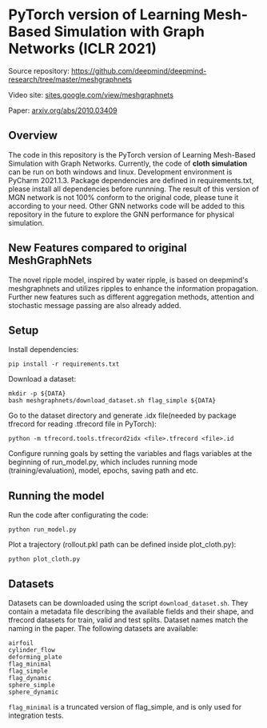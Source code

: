 # PyTorch version of Learning Mesh-Based Simulation with Graph Networks (ICLR 2021)

Source repository: https://github.com/deepmind/deepmind-research/tree/master/meshgraphnets

Video site: [sites.google.com/view/meshgraphnets](https://sites.google.com/view/meshgraphnets)

Paper: [arxiv.org/abs/2010.03409](https://arxiv.org/abs/2010.03409)

## Overview

The code in this repository is the PyTorch version of Learning Mesh-Based Simulation with Graph Networks. Currently, the code of **cloth simulation** can be
run on both windows and linux. Development environment is PyCharm 2021.1.3. Package dependencies are defined
in requirements.txt, please install all dependencies before runnning. The result of this version of MGN network is not 100% conform to the original code, please tune it according to your need. Other GNN networks code will be added to this repository in the future to explore the GNN performance for physical simulation.

## New Features compared to original MeshGraphNets

The novel ripple model, inspired by water ripple, is based on deepmind's meshgraphnets and utilizes ripples to enhance the information propagation. Further new features such as different aggregation methods, attention and stochastic message passing are also already added.

## Setup

Install dependencies:

    pip install -r requirements.txt

Download a dataset:

    mkdir -p ${DATA}
    bash meshgraphnets/download_dataset.sh flag_simple ${DATA}

Go to the dataset directory and generate .idx file(needed by package tfrecord for reading .tfrecord file in PyTorch):

    python -m tfrecord.tools.tfrecord2idx <file>.tfrecord <file>.id
    
Configure running goals by setting the variables and flags variables at the beginning of run_model.py, which includes
running mode (training/evaluation), model, epochs, saving path and etc.

## Running the model

Run the code after configurating the code:

    python run_model.py

Plot a trajectory (rollout.pkl path can be defined inside plot_cloth.py):

    python plot_cloth.py

## Datasets

Datasets can be downloaded using the script `download_dataset.sh`. They contain a metadata file describing the available
fields and their shape, and tfrecord datasets for train, valid and test splits. Dataset names match the naming in the
paper. The following datasets are available:

    airfoil
    cylinder_flow
    deforming_plate
    flag_minimal
    flag_simple
    flag_dynamic
    sphere_simple
    sphere_dynamic

`flag_minimal` is a truncated version of flag_simple, and is only used for integration tests.
